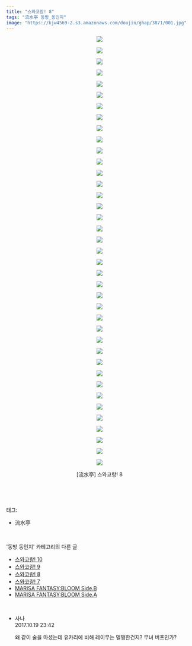 ```yaml
---
title: "스와코랑! 8"
tags: "流水亭 동방_동인지"
image: "https://kjw4569-2.s3.amazonaws.com/doujin/ghap/3871/001.jpg"
---
```

<div class="article">
<p style="text-align: center; clear: none; float: none;"><img src="{{ site.imgserver9 }}/ghap/3871/001.jpg"/></p>
<p style="text-align: center; clear: none; float: none;"><img src="{{ site.imgserver9 }}/ghap/3871/002.jpg"/></p>
<p style="text-align: center; clear: none; float: none;"><img src="{{ site.imgserver9 }}/ghap/3871/003.jpg"/></p>
<p style="text-align: center; clear: none; float: none;"><img src="{{ site.imgserver9 }}/ghap/3871/004.jpg"/></p>
<p style="text-align: center; clear: none; float: none;"><img src="{{ site.imgserver9 }}/ghap/3871/005.jpg"/></p>
<p style="text-align: center; clear: none; float: none;"><img src="{{ site.imgserver9 }}/ghap/3871/006.jpg"/></p>
<p style="text-align: center; clear: none; float: none;"><img src="{{ site.imgserver9 }}/ghap/3871/007.jpg"/></p>
<p style="text-align: center; clear: none; float: none;"><img src="{{ site.imgserver9 }}/ghap/3871/008.jpg"/></p>
<p style="text-align: center; clear: none; float: none;"><img src="{{ site.imgserver9 }}/ghap/3871/009.jpg"/></p>
<p style="text-align: center; clear: none; float: none;"><img src="{{ site.imgserver9 }}/ghap/3871/010.jpg"/></p>
<p style="text-align: center; clear: none; float: none;"><img src="{{ site.imgserver9 }}/ghap/3871/011.jpg"/></p>
<p style="text-align: center; clear: none; float: none;"><img src="{{ site.imgserver9 }}/ghap/3871/012.jpg"/></p>
<p style="text-align: center; clear: none; float: none;"><img src="{{ site.imgserver9 }}/ghap/3871/013.jpg"/></p>
<p style="text-align: center; clear: none; float: none;"><img src="{{ site.imgserver9 }}/ghap/3871/014.jpg"/></p>
<p style="text-align: center; clear: none; float: none;"><img src="{{ site.imgserver9 }}/ghap/3871/015.jpg"/></p>
<p style="text-align: center; clear: none; float: none;"><img src="{{ site.imgserver9 }}/ghap/3871/016.jpg"/></p>
<p style="text-align: center; clear: none; float: none;"><img src="{{ site.imgserver9 }}/ghap/3871/017.jpg"/></p>
<p style="text-align: center; clear: none; float: none;"><img src="{{ site.imgserver9 }}/ghap/3871/018.jpg"/></p>
<p style="text-align: center; clear: none; float: none;"><img src="{{ site.imgserver9 }}/ghap/3871/019.jpg"/></p>
<p style="text-align: center; clear: none; float: none;"><img src="{{ site.imgserver9 }}/ghap/3871/020.jpg"/></p>
<p style="text-align: center; clear: none; float: none;"><img src="{{ site.imgserver9 }}/ghap/3871/021.jpg"/></p>
<p style="text-align: center; clear: none; float: none;"><img src="{{ site.imgserver9 }}/ghap/3871/022.jpg"/></p>
<p style="text-align: center; clear: none; float: none;"><img src="{{ site.imgserver9 }}/ghap/3871/023.jpg"/></p>
<p style="text-align: center; clear: none; float: none;"><img src="{{ site.imgserver9 }}/ghap/3871/024.jpg"/></p>
<p style="text-align: center; clear: none; float: none;"><img src="{{ site.imgserver9 }}/ghap/3871/025.jpg"/></p>
<p style="text-align: center; clear: none; float: none;"><img src="{{ site.imgserver9 }}/ghap/3871/026.jpg"/></p>
<p style="text-align: center; clear: none; float: none;"><img src="{{ site.imgserver9 }}/ghap/3871/027.jpg"/></p>
<p style="text-align: center; clear: none; float: none;"><img src="{{ site.imgserver9 }}/ghap/3871/028.jpg"/></p>
<p style="text-align: center; clear: none; float: none;"><img src="{{ site.imgserver9 }}/ghap/3871/029.jpg"/></p>
<p style="text-align: center; clear: none; float: none;"><img src="{{ site.imgserver9 }}/ghap/3871/030.jpg"/></p>
<p style="text-align: center; clear: none; float: none;"><img src="{{ site.imgserver9 }}/ghap/3871/031.jpg"/></p>
<p style="text-align: center; clear: none; float: none;"><img src="{{ site.imgserver9 }}/ghap/3871/032.jpg"/></p>
<p style="text-align: center; clear: none; float: none;"><img src="{{ site.imgserver9 }}/ghap/3871/033.jpg"/></p>
<p style="text-align: center; clear: none; float: none;"><img src="{{ site.imgserver9 }}/ghap/3871/034.jpg"/></p>
<p style="text-align: center; clear: none; float: none;"><img src="{{ site.imgserver9 }}/ghap/3871/035.jpg"/></p>
<p style="text-align: center; clear: none; float: none;"><img src="{{ site.imgserver9 }}/ghap/3871/036.jpg"/></p>
<p style="text-align: center; clear: none; float: none;"><img src="{{ site.imgserver9 }}/ghap/3871/037.jpg"/></p>
<p style="text-align: center; clear: none; float: none;"><img src="{{ site.imgserver9 }}/ghap/3871/038.jpg"/></p>
<p style="text-align: center; clear: none; float: none;"><img src="{{ site.imgserver9 }}/ghap/3871/039.jpg"/></p>
<p style="text-align: center; clear: none; float: none;">[流水亭] 스와코랑! 8</p>
<p><br/></p>
</div><br/>
<div class="tagTrail">
<p>태그: </p>
<ul>
<li>流水亭</li>
</ul>
</div><br/>
<div class="another">
<p>'동방 동인지' 카테고리의 다른 글</p>
<ul>
<li><a href="/ghap_3873">스와코랑! 10</a></li>
<li><a href="/ghap_3872">스와코랑! 9</a></li>
<li><a href="/ghap_3871">스와코랑! 8</a></li>
<li><a href="/ghap_3870">스와코랑! 7</a></li>
<li><a href="/ghap_3869">MARISA FANTASY:BLOOM Side.B</a></li>
<li><a href="/ghap_3868">MARISA FANTASY:BLOOM Side.A</a></li>
</ul>
</div><br/>
<div class="cb_module cb_fluid">
<div class="cb_wrt cb_profile">
<div class="comment">
<ul>
<li class="cb_thumb_off" id="comment15109614">
<div class="cb_comment_area">
<div class="cb_info_area">
<div class="cb_section">
<span class="cb_nick_name">사나</span>
</div>
<div class="cb_section">
<span class="cb_date">2017.10.19 23:42 </span>
</div>
</div>
<div class="cb_dsc_comment">
<p class="cb_dsc">
											왜 같이 술을 마셨는데 유카리에 비해 레이무는 멀쩡한건지? 무녀 버프인가?
										</p>
</div>
</div></li>
</ul>
</div>
</div><!-- commentList close -->
</div><br/>
